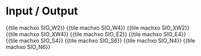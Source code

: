 # Input / Output

{{tile machxo SIO_W2}}
{{tile machxo SIO_W4}}
{{tile machxo SIO_XW2}}
{{tile machxo SIO_XW4}}
{{tile machxo SIO_E2}}
{{tile machxo SIO_E4}}
{{tile machxo SIO_S4}}
{{tile machxo SIO_S6}}
{{tile machxo SIO_N4}}
{{tile machxo SIO_N6}}

